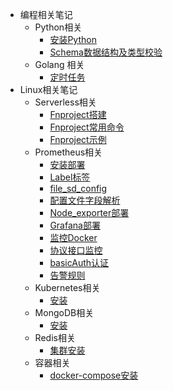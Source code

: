 <!-- _sidebar.md -->

* 编程相关笔记
  * Python相关
      * [安装Python](/docs/Centos7编译安装Python.md)
      * [Schema数据结构及类型校验](/docs/Python学习笔记-Schema数据结构及类型校验.md)
  * Golang 相关
      * [定时任务](/docs/Golang学习笔记-定时任务.md)
* Linux相关笔记
  * Serverless相关
    * [Fnproject搭建](/docs/ServerLess学习笔记-Fnproject搭建.md)
    * [Fnproject常用命令](/docs/ServerLess学习笔记-Fnproject常用命令.md)
    * [Fnproject示例](/docs/ServerLess学习笔记-搭建FN示例.md)
  * Prometheus相关
    * [安装部署](/docs/Prometheus笔记-安装.md)
    * [Label标签](/docs/Prometheus笔记-Label标签.md)
    * [file_sd_config](/docs/Prometheus笔记-file_sd_config.md)
    * [配置文件字段解析](/docs/Prometheus笔记-配置文件字段解析.md)
    * [Node_exporter部署](/docs/Prometheus笔记-安装Node_exporter.md)
    * [Grafana部署](/docs/Prometheus笔记-Grafana可视化.md)
    * [监控Docker](/docs/Prometheus笔记-监控docker容器.md)
    * [协议接口监控](/docs/Prometheus笔记-安装blackbox_exporter.md)
    * [basicAuth认证](/docs/Prometheus笔记-设置Basic_auth登录校验.md)
    * [告警规则](/docs/Prometheus笔记-告警规则配置.md)
  * Kubernetes相关
    * [安装](/docs/Kubernetes学习笔记-安装.md)
  * MongoDB相关
    * [安装](/docs/Centos7安装Mongodb社区版.md)
  * Redis相关
    * [集群安装](/docs/Redis7.XCentos集群搭建.md)
  * 容器相关
    * [docker-compose安装](/docs/Docker-Compose安装.md)